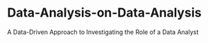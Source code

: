 # Data-Analysis-on-Data-Analysis
A Data-Driven Approach to Investigating the Role of a Data Analyst
